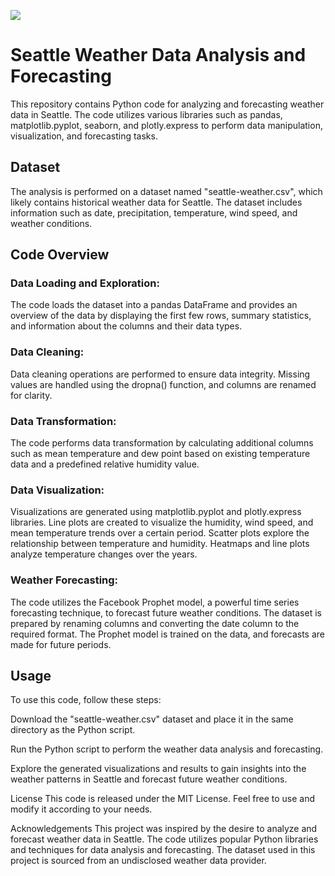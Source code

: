 ![](https://github.com/Omedobi/Seattle-weather-analysis-and-forcast/tree/481a39e8375ab3d1dc8a6d8b489b39a841a57189/img)

# Seattle Weather Data Analysis and Forecasting
This repository contains Python code for analyzing and forecasting weather data in Seattle. The code utilizes various libraries such as pandas, matplotlib.pyplot, seaborn, and plotly.express to perform data manipulation, visualization, and forecasting tasks.

## Dataset
The analysis is performed on a dataset named "seattle-weather.csv", which likely contains historical weather data for Seattle. The dataset includes information such as date, precipitation, temperature, wind speed, and weather conditions.

## Code Overview
### Data Loading and Exploration: 
The code loads the dataset into a pandas DataFrame and provides an overview of the data by displaying the first few rows, summary statistics, and information about the columns and their data types.

### Data Cleaning: 
Data cleaning operations are performed to ensure data integrity. Missing values are handled using the dropna() function, and columns are renamed for clarity.

### Data Transformation: 
The code performs data transformation by calculating additional columns such as mean temperature and dew point based on existing temperature data and a predefined relative humidity value.

### Data Visualization: 
Visualizations are generated using matplotlib.pyplot and plotly.express libraries. Line plots are created to visualize the humidity, wind speed, and mean temperature trends over a certain period. Scatter plots explore the relationship between temperature and humidity. Heatmaps and line plots analyze temperature changes over the years.

### Weather Forecasting: 
The code utilizes the Facebook Prophet model, a powerful time series forecasting technique, to forecast future weather conditions. The dataset is prepared by renaming columns and converting the date column to the required format. The Prophet model is trained on the data, and forecasts are made for future periods.

## Usage
To use this code, follow these steps:

Download the "seattle-weather.csv" dataset and place it in the same directory as the Python script.

Run the Python script to perform the weather data analysis and forecasting.

Explore the generated visualizations and results to gain insights into the weather patterns in Seattle and forecast future weather conditions.

License
This code is released under the MIT License. Feel free to use and modify it according to your needs.

Acknowledgements
This project was inspired by the desire to analyze and forecast weather data in Seattle. The code utilizes popular Python libraries and techniques for data analysis and forecasting. The dataset used in this project is sourced from an undisclosed weather data provider.
